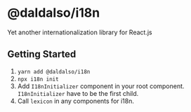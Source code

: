 # @daldalso/i18n
Yet another internationalization library for React.js

## Getting Started
1. `yarn add @daldalso/i18n`
2. `npx i18n init`
3. Add `I18nInitializer` component in your root component. `I18nInitializer` have to be the first child.
4. Call `lexicon` in any components for i18n.